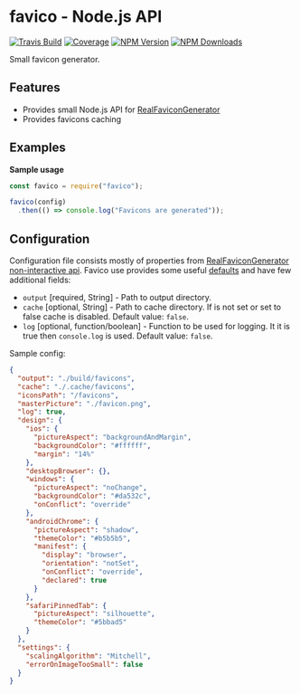 # favico - Node.js API

[![Travis Build](https://img.shields.io/travis/coditorium/nodejs-favico.svg?style=flat-square)](https://travis-ci.org/coditorium/nodejs-favico)
[![Coverage](https://img.shields.io/coveralls/coditorium/nodejs-favico.svg?style=flat-square)](https://coveralls.io/github/coditorium/nodejs-favico)
[![NPM Version](https://img.shields.io/npm/v/favico.svg?style=flat-square)](http://npm.im/favico)
[![NPM Downloads](https://img.shields.io/npm/dm/favico.svg?style=flat-square)](http://npm-stat.com/charts.html?package=favico)

Small favicon generator.

## Features

- Provides small Node.js API for [RealFaviconGenerator](https://realfavicongenerator.net/)
- Provides favicons caching

## Examples

**Sample usage**

```js
const favico = require("favico");

favico(config)
  .then(() => console.log("Favicons are generated"));
```

## Configuration

Configuration file consists mostly of properties from [RealFaviconGenerator non-interactive api](https://realfavicongenerator.net/api/non_interactive_api).
Favico use provides some useful [defaults](lib/config.js) and have few additional fields:

- `output` [required, String] - Path to output directory.
- `cache` [optional, String] - Path to cache directory. If is not set or set to false cache is disabled. Default value: `false`.
- `log` [optional, function/boolean] - Function to be used for logging. It it is true then `console.log` is used. Default value: `false`.

Sample config:

```json
{
  "output": "./build/favicons",
  "cache": "./.cache/favicons",
  "iconsPath": "/favicons",
  "masterPicture": "./favicon.png",
  "log": true,
  "design": {
    "ios": {
      "pictureAspect": "backgroundAndMargin",
      "backgroundColor": "#ffffff",
      "margin": "14%"
    },
    "desktopBrowser": {},
    "windows": {
      "pictureAspect": "noChange",
      "backgroundColor": "#da532c",
      "onConflict": "override"
    },
    "androidChrome": {
      "pictureAspect": "shadow",
      "themeColor": "#b5b5b5",
      "manifest": {
        "display": "browser",
        "orientation": "notSet",
        "onConflict": "override",
        "declared": true
      }
    },
    "safariPinnedTab": {
      "pictureAspect": "silhouette",
      "themeColor": "#5bbad5"
    }
  },
  "settings": {
    "scalingAlgorithm": "Mitchell",
    "errorOnImageTooSmall": false
  }
}
```
